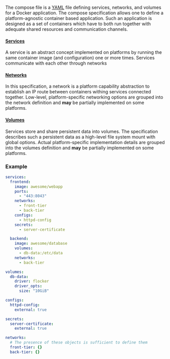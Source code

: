 The compose file is a [YAML](https://yaml.org) file defining services, networks, and volumes for a Docker application.
The compose specification allows one to define a platform-agnostic container based application. Such an application is designed as a set of containers which have to both run together with adequate shared resources and communication channels.

#### [Services](https://docs.docker.com/compose/compose-file/#services-top-level-element)
A service is an abstract concept implemented on platforms by running the same container image (and configuration) one or more times. Services communicate with each other through networks

#### [Networks](https://docs.docker.com/compose/compose-file/#networks-top-level-element)
In this specification, a network is a platform capability abstraction to establish an IP route between containers withing services connected together. Low-level, platform-specific networking options are grouped into the network definition and **may** be partially implemented on some platforms.

#### [Volumes](https://docs.docker.com/compose/compose-file/#volumes-top-level-element)
Services store and share persistent data into volumes. The specification describes such a persistent data as a high-level file system mount with global options. Actual platform-specific implementation details are grouped into the volumes definition and **may** be partially implemented on some platforms.

### Example
```yaml
services:
  frontend:
    image: awesome/webapp
    ports:
      - "443:8043"
    networks:
      - front-tier
      - back-tier
    configs:
      - httpd-config
    secrets:
      - server-certificate

  backend:
    image: awesome/database
    volumes:
      - db-data:/etc/data
    networks:
      - back-tier

volumes:
  db-data:
    driver: flocker
    driver_opts:
      size: "10GiB"

configs:
  httpd-config:
    external: true

secrets:
  server-certificate:
    external: true

networks:
  # The presence of these objects is sufficient to define them
  front-tier: {}
  back-tier: {}
```
